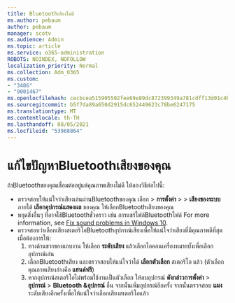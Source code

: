 ```yaml
---
title: Bluetoothเสียงไม่ดี
ms.author: pebaum
author: pebaum
manager: scotv
ms.audience: Admin
ms.topic: article
ms.service: o365-administration
ROBOTS: NOINDEX, NOFOLLOW
localization_priority: Normal
ms.collection: Adm_O365
ms.custom:
- "3486"
- "9001467"
ms.openlocfilehash: cecbcea515905502fee69e89dc872399349a781cdff13d01c4b323617c5cba4d
ms.sourcegitcommit: b5f7da89a650d2915dc652449623c78be6247175
ms.translationtype: MT
ms.contentlocale: th-TH
ms.lasthandoff: 08/05/2021
ms.locfileid: "53968864"
---
```

# <a name="fix-bluetooth-audio-quality-issue"></a>แก้ไขปัญหาBluetoothเสียงของคุณ

ถ้าBluetoothของคุณเชื่อมต่ออยู่แต่คุณภาพเสียงไม่ดี ให้ลองวิธีต่อไปนี้:

- ตรวจสอบให้แน่ใจว่าเสียงเล่นผ่านBluetoothของคุณ เลือก  >  **การตั้งค่า**  >    >  **เสียงของระบบ** ภายใต้ **เลือกอุปกรณ์แสดงผล** ของคุณ ให้เลือกBluetoothเสียงของคุณ
- หยุดสิ่งอื่นๆ ที่อาจใช้Bluetoothชั่วคราว เช่น การแชร์ไฟล์Bluetoothไฟล์ For more information, see [Fix sound problems in Windows 10](https://support.microsoft.com/help/4520288/windows-10-fix-sound-problems).
- ตรวจสอบว่าเลือกเสียงสเตอริโอBluetoothอุปกรณ์เสียงเพื่อให้แน่ใจว่าเสียงที่มีคุณภาพดีที่สุด เมื่อต้องการให้: 
    1. ทางด้านขวาของแถบงาน ให้เลือก **ระดับเสียง** แล้วเลือกไอคอนเครื่องหมายบั้งเพื่อเลือกอุปกรณ์เล่น
    2. เลือกBluetoothเสียง และตรวจสอบให้แน่ใจว่าได้ **เลือกตัวเลือก** สเตอริโอ แล้ว (ตัวเลือกคุณภาพเสียงล่างคือ **แฮนด์ฟรี**)
    3. หากอุปกรณ์สเตอริโอไม่พร้อมใช้งานเป็นตัวเลือก ให้ลบอุปกรณ์ **ดังกล่าวการตั้งค่า**  >  **อุปกรณ์**  >  **Bluetooth &อุปกรณ์** อื่น จากนั้นเพิ่มอุปกรณ์อีกครั้ง จากนั้นตรวจสอบ **แผง** ระดับเสียงอีกครั้งเพื่อให้แน่ใจว่าเลือกเสียงสเตอริโอแล้ว

